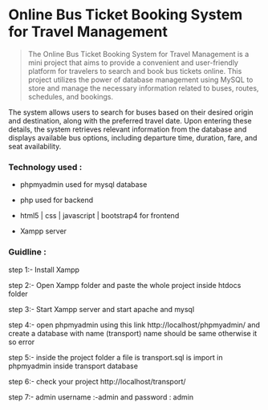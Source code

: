 # Online Bus Ticket Booking System for Travel Management
>The Online Bus Ticket Booking System for Travel Management is a mini project that aims to provide a convenient and user-friendly platform for travelers to search and book bus tickets online. This project utilizes the power of database management using MySQL to store and manage the necessary information related to buses, routes, schedules, and bookings.

The system allows users to search for buses based on their desired origin and destination, along with the preferred travel date. Upon entering these details, the system retrieves relevant information from the database and displays available bus options, including departure time, duration, fare, and seat availability.

### Technology used :
         
- phpmyadmin used for mysql database

- php used for backend

- html5 | css | javascript | bootstrap4 for frontend
          
- Xampp server

### Guidline :

step 1:- Install Xampp 

step 2:- Open Xampp folder and  paste the whole project inside htdocs folder

step 3:- Start Xampp server and start apache and mysql

step 4:- open phpmyadmin using this link http://localhost/phpmyadmin/ and create a database with name (transport) name should be same otherwise it so error

step 5:- inside the project folder a file is transport.sql is import in phpmyadmin inside transport database

step 6:- check your project http://localhost/transport/

step 7:- admin username :-admin and password : admin



